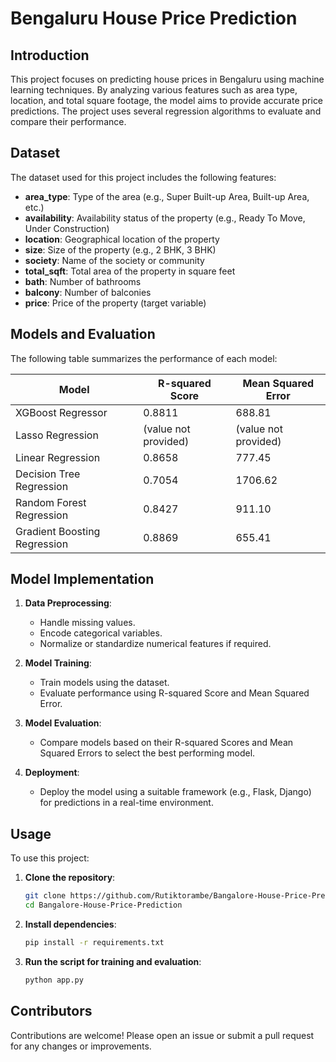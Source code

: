 # Bengaluru House Price Prediction

## Introduction

This project focuses on predicting house prices in Bengaluru using machine learning techniques. By analyzing various features such as area type, location, and total square footage, the model aims to provide accurate price predictions. The project uses several regression algorithms to evaluate and compare their performance.

## Dataset

The dataset used for this project includes the following features:

- **area_type**: Type of the area (e.g., Super Built-up Area, Built-up Area, etc.)
- **availability**: Availability status of the property (e.g., Ready To Move, Under Construction)
- **location**: Geographical location of the property
- **size**: Size of the property (e.g., 2 BHK, 3 BHK)
- **society**: Name of the society or community
- **total_sqft**: Total area of the property in square feet
- **bath**: Number of bathrooms
- **balcony**: Number of balconies
- **price**: Price of the property (target variable)

## Models and Evaluation

The following table summarizes the performance of each model:

| Model                     | R-squared Score | Mean Squared Error |
|---------------------------|-----------------|---------------------|
| XGBoost Regressor         | 0.8811          | 688.81              |
| Lasso Regression          | (value not provided) | (value not provided) |
| Linear Regression        | 0.8658          | 777.45              |
| Decision Tree Regression  | 0.7054          | 1706.62             |
| Random Forest Regression  | 0.8427          | 911.10              |
| Gradient Boosting Regression | 0.8869       | 655.41              |

## Model Implementation

1. **Data Preprocessing**:
   - Handle missing values.
   - Encode categorical variables.
   - Normalize or standardize numerical features if required.

2. **Model Training**:
   - Train models using the dataset.
   - Evaluate performance using R-squared Score and Mean Squared Error.

3. **Model Evaluation**:
   - Compare models based on their R-squared Scores and Mean Squared Errors to select the best performing model.

4. **Deployment**:
   - Deploy the model using a suitable framework (e.g., Flask, Django) for predictions in a real-time environment.

## Usage

To use this project:

1. **Clone the repository**:
   ```sh
   git clone https://github.com/Rutiktorambe/Bangalore-House-Price-Prediction.git
   cd Bangalore-House-Price-Prediction
   ```

2. **Install dependencies**:
   ```sh
   pip install -r requirements.txt
   ```

3. **Run the script for training and evaluation**:
   ```sh
   python app.py
   ```
   
## Contributors
Contributions are welcome! Please open an issue or submit a pull request for any changes or improvements.
